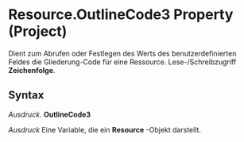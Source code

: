 
# Resource.OutlineCode3 Property (Project)

Dient zum Abrufen oder Festlegen des Werts des benutzerdefinierten Feldes die Gliederung-Code für eine Ressource. Lese-/Schreibzugriff  **Zeichenfolge**.


## Syntax

 _Ausdruck_. **OutlineCode3**

 _Ausdruck_ Eine Variable, die ein **Resource** -Objekt darstellt.

